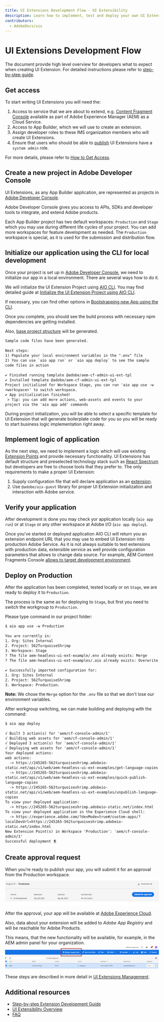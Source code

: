 ```yaml
---
title: UI Extensions Development Flow - UI Extensibility
description: Learn how to implement, test and deploy your own UI Extensions with Adobe App Builder
contributors:
  - AdobeDocs/uix
---
```

# UI Extensions Development Flow

The document provide high level overview for developers what to expect when creating UI Extension. For detailed instructions please refer to [step-by-step guide](../../services/aem-cf-console-admin/extension-development/).

## Get access

To start writing UI Extensions you will need the:

1. Access to service that we are about to extend, e.g. [Content Fragment Console](../../services/aem-cf-console-admin) available as part of Adobe Experience Manager (AEM) as a Cloud Service.
2. Access to App Builder, which we will use to create an extension.
3. Assign developer roles to these IMS organization members who will create UI Extensions.
4. Ensure that users who should be able to [publish](../publication/) UI Extensions have a `system admin` role.

For more details, please refer to [How to Get Access](../overview/get-access/).

## Create a new project in Adobe Developer Console

UI Extensions, as any App Builder application, are represented as projects in [Adobe Developer Console](https://developer.adobe.com/developer-console/docs/guides/).

Adobe Developer Console gives you access to APIs, SDKs and developer tools to integrate, and extend Adobe products.

Each App Builder project has two default workspaces: `Production` and `Stage` which you may use during different life cycles of your project. You can add more workspaces for feature development as needed.
The `Production` workspace is special, as it is used for the submission and distribution flow.

## Initialize our application using the CLI for local development

Once your project is set up in [Adobe Developer Console](https://developer.adobe.com/console), we need to initialize our app in a local environment.
There are several ways how to do it.

We will initialize the UI Extension Project using [AIO CLI](https://github.com/adobe/aio-cli).
You may find detailed guide at [Initialize the UI Extension Project using AIO CLI](../../services/aem-cf-console-admin/code-generation#launch-code-generation-during-project-initialization).

If necessary, you can find other options in [Bootstrapping new App using the CLI](https://developer.adobe.com/app-builder/docs/getting_started/first_app/#4-bootstrapping-new-app-using-the-cli).

Once you complete, you should see the build process with necessary npm dependencies are getting installed.

Also, [base project structure](https://developer.adobe.com/app-builder/docs/getting_started/first_app/#5-anatomy-of-an-app-builder-application) will be generated.

```shell
Sample code files have been generated.
    
Next steps:
1) Populate your local environment variables in the ".env" file
2) You can use `aio app run` or `aio app deploy` to see the sample code files in action

✔ Finished running template @adobe/aem-cf-admin-ui-ext-tpl
✔ Installed template @adobe/aem-cf-admin-ui-ext-tpl
Project initialized for Workspace Stage, you can run 'aio app use -w <workspace>' to switch workspace.
✔ App initialization finished!
 > Tip: you can add more actions, web-assets and events to your project via the 'aio app add' commands
```

During project initialization, you will be able to select a specific template for UI Extension that will generate boilerplate code for you so you will be ready to start business logic implementation right away.

## Implement logic of application

As the next step, we need to implement a logic which will use existing [Extension Points](../../services/aem-cf-console-admin/api) and provide necessary functionality.
UI Extensions has default structure and preselected technology stack such as [React Spectrum](https://developer.adobe.com/app-builder/docs/resources/spectrum-intro/lesson3/) but developers are free to choose tools that they prefer to. The only requirements to make a proper UI Extension:

1. Supply configuration file that will declare application as an [extension](https://developer.adobe.com/app-builder/docs/guides/extensions/).
2. Use `@adobe/uix-guest` library for proper UI Extension initialization and interaction with Adobe service.

## Verify your application

After development is done you may check yor application locally (`aio app run`) or at `Stage` or any other workspace at Adobe I/O (`aio app deploy`).

Once you've started or deployed application  AIO CLI will return you an extension endpoint URL that you may use to embed UI Extension into production Adobe Service. As it is not always suitable to test extensions with production data, extensible service as well provide configuration parameters that allows to change data source. For example, AEM Content Fragments Console [allows to target development environment](../../services/aem-cf-console-admin/debug/).

## Deploy on Production

After the application has been completed, tested locally or on `Stage`, we are ready to deploy it to `Production`.

The process is the same as for deploying to `Stage`, but first you need to switch the workgroup to `Production`.

Please type command in our project folder:

```shell
$ aio app use -w Production

You are currently in:
1. Org: Sites Internal
2. Project: 562TurquoiseShrimp
3. Workspace: Stage
? The file aem-headless-ui-ext-example/.env already exists: Merge
? The file aem-headless-ui-ext-examples/.aio already exists: Overwrite

✔ Successfully imported configuration for:
1. Org: Sites Internal
2. Project: 562TurquoiseShrimp
3. Workspace: Production.
```

**Note:**
We chose the `Merge` option for the `.env` file so that we don't lose our environment variables.

After workgroup switching, we can make building and deploying with the command:

```
$ aio app deploy

√ Built 3 action(s) for 'aem/cf-console-admin/1'
√ Building web assets for 'aem/cf-console-admin/1'
√ Deployed 3 action(s) for 'aem/cf-console-admin/1'
√ Deploying web assets for 'aem/cf-console-admin/1'
Your deployed actions:
web actions:
  -> https://245265-562turquoiseshrimp.adobeio-static.net/api/v1/web/aem-headless-ui-ext-examples/get-language-copies
  -> https://245265-562turquoiseshrimp.adobeio-static.net/api/v1/web/aem-headless-ui-ext-examples/quick-publish-language-copies
  -> https://245265-562turquoiseshrimp.adobeio-static.net/api/v1/web/aem-headless-ui-ext-examples/unpublish-language-copies
To view your deployed application:
  -> https://245265-562turquoiseshrimp.adobeio-static.net/index.html
To view your deployed application in the Experience Cloud shell:
  -> https://experience.adobe.com/?devMode=true#/custom-apps/?localDevUrl=https://245265-562turquoiseshrimp.adobeio-static.net/index.html
New Extension Point(s) in Workspace 'Production': 'aem/cf-console-admin/1'
Successful deployment 🏄
```

## Create approval request

When you’re ready to publish your app, you will submit it for an approval from the Production workspace.
![Publishing](publishing-1.png)

After the approval, your app will be available at [Adobe Experience Cloud](https://experience.adobe.com/).

Also, data about your extension will be added to *Adobe App Registry* and will be reachable for Adobe Products.

This means, that the new functionality will be available, for example, in the AEM admin panel for your organization.
![New functionality in AEM admin panel](publishing-2.png)

These steps are described in more detail in [UI Extensions Management](../publication).

## Additional resources

- [Step-by-step Extension Development Guide](../../services/aem-cf-console-admin/extension-development/)
- [UI Extensibility Overview](../../)
- [FAQ](../../overview/faq/)
